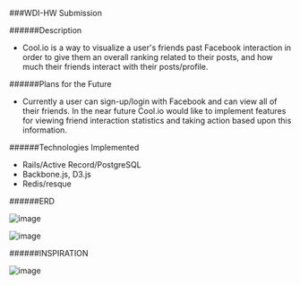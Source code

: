 ###WDI-HW Submission

######Description

- Cool.io is a way to visualize a user's friends past Facebook interaction in order to give them an overall ranking related to their posts, and how much their friends interact with their posts/profile.  

######Plans for the Future

- Currently a user can sign-up/login with Facebook and can view all of their friends.  In the near future Cool.io would like to implement features for viewing friend interaction statistics and taking action based upon this information.

######Technologies Implemented

- Rails/Active Record/PostgreSQL
- Backbone.js, D3.js
- Redis/resque

######ERD

![image](https://lh5.googleusercontent.com/-AcK6eAYiJF8/Uqy2rIgvE3I/AAAAAAAABNo/ng5clqvDF58/w783-h554-no/IMG_20131214_144445407.jpg)

![image](https://dl.dropboxusercontent.com/u/8073874/Screen%20Shot%202014-01-15%20at%204.24.27%20PM.png)

######INSPIRATION

![image](http://blogs.villagevoice.com/music/images/Coolio-575-old.jpg)





